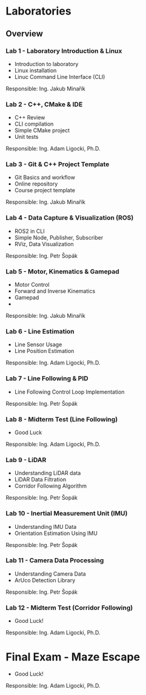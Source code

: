 # Laboratories

## Overview

### Lab 1 - Laboratory Introduction & Linux
 - Introduction to laboratory
 - Linux installation
 - Linuc Command Line Interface (CLI)

Responsible: Ing. Jakub Minařík

### Lab 2 - C++, CMake & IDE
 - C++ Review
 - CLI compilation
 - Simple CMake project
 - Unit tests

Responsible: Ing. Adam Ligocki, Ph.D.

### Lab 3 - Git & C++ Project Template
 - Git Basics and workflow
 - Online repository
 - Course project template

Responsible: Ing. Jakub Minařík

### Lab 4 - Data Capture & Visualization (ROS)
 - ROS2 in CLI
 - Simple Node, Publisher, Subscriber
 - RViz, Data Visualization

Responsible: Ing. Petr Šopák

### Lab 5 - Motor, Kinematics & Gamepad
 - Motor Control
 - Forward and Inverse Kinematics
 - Gamepad
 - 
Responsible: Ing. Jakub Minařík

### Lab 6 - Line Estimation
 - Line Sensor Usage
 - Line Position Estimation

Responsible: Ing. Adam Ligocki, Ph.D.

### Lab 7 - Line Following & PID
 - Line Following Control Loop Implementation

Responsible: Ing. Petr Šopák

### Lab 8 - Midterm Test (Line Following)
 - Good Luck

Responsible: Ing. Adam Ligocki, Ph.D.

### Lab 9 - LiDAR
 - Understanding LiDAR data
 - LiDAR Data Filtration
 - Corridor Following Algorithm

Responsible: Ing. Petr Šopák

### Lab 10 - Inertial Measurement Unit (IMU)
 - Understanding IMU Data
 - Orientation Estimation Using IMU

Responsible: Ing. Petr Šopák

### Lab 11 - Camera Data Processing
 - Understanding Camera Data
 - ArUco Detection Library

Responsible: Ing. Petr Šopák

### Lab 12 - Midterm Test (Corridor Following)
 - Good Luck!

Responsible: Ing. Adam Ligocki, Ph.D.

# Final Exam - Maze Escape
 - Good Luck!

Responsible: Ing. Adam Ligocki, Ph.D.







